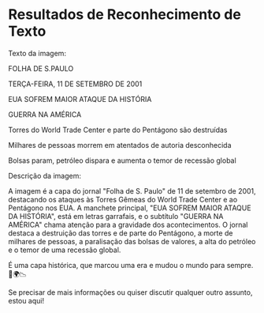 #  Resultados de Reconhecimento de Texto

Texto da imagem:

FOLHA DE S.PAULO

TERÇA-FEIRA, 11 DE SETEMBRO DE 2001

EUA SOFREM MAIOR ATAQUE DA HISTÓRIA

GUERRA NA AMÉRICA

Torres do World Trade Center e parte do Pentágono são destruídas

Milhares de pessoas morrem em atentados de autoria desconhecida

Bolsas param, petróleo dispara e aumenta o temor de recessão global

Descrição da imagem:

A imagem é a capa do jornal "Folha de S. Paulo" de 11 de setembro de 2001, destacando os ataques às Torres Gêmeas do World Trade Center e ao Pentágono nos EUA. A manchete principal, "EUA SOFREM MAIOR ATAQUE DA HISTÓRIA", está em letras garrafais, e o subtítulo "GUERRA NA AMÉRICA" chama atenção para a gravidade dos acontecimentos. O jornal destaca a destruição das torres e de parte do Pentágono, a morte de milhares de pessoas, a paralisação das bolsas de valores, a alta do petróleo e o temor de uma recessão global.

É uma capa histórica, que marcou uma era e mudou o mundo para sempre. 📰🌍📉

Se precisar de mais informações ou quiser discutir qualquer outro assunto, estou aqui!
